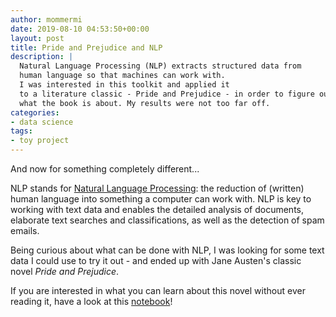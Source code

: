 ```yaml
---
author: mommermi
date: 2019-08-10 04:53:50+00:00
layout: post
title: Pride and Prejudice and NLP
description: |
  Natural Language Processing (NLP) extracts structured data from
  human language so that machines can work with.
  I was interested in this toolkit and applied it
  to a literature classic - Pride and Prejudice - in order to figure out
  what the book is about. My results were not too far off.
categories:
- data science
tags:
- toy project
---
```


And now for something completely different...

NLP stands for [Natural Language Processing](https://en.wikipedia.org/wiki/Natural_language_processing): the reduction of (written) human language into something a computer can work with. NLP is key to working with text data and enables the detailed analysis of documents, elaborate text searches and classifications, as well as the detection of spam emails.

Being curious about what can be done with NLP, I was looking for some text data I could use to try it out - and ended up with Jane Austen's classic novel _Pride and Prejudice_.

If you are interested in what you can learn about this novel without ever reading it, have a look at this [notebook](https://github.com/mommermi/pride_and_prejudice_and_nlp/blob/master/Pride-and-Prejudice-and-NLP.ipynb)!
